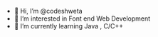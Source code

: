 - 👋 Hi, I’m @codeshweta
- 👀 I’m interested in Font end Web Development 
- 🌱 I’m currently learning Java , C/C++


<!---
codeshweta/codeshweta is a ✨ special ✨ repository because its `README.md` (this file) appears on your GitHub profile.
You can click the Preview link to take a look at your changes.
--->
